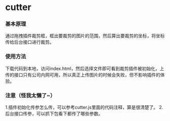 # cutter

### 基本原理
通过拖拽插件裁剪框，框出要裁剪的图片的范围，然后算出要裁剪的坐标，将坐标传给后台接口进行裁剪。

### 使用方法
下载代码到本地，访问index.html，然后选择文件即可看到裁剪插件被初始化，上传的接口只有公司内网可用，所以真正上传图片的时候会失败，但不影响插件的体验。

### 注意（怪我太懒了~）
1.插件初始化传参怎么传，可以参考cutter.js里面的代码注释，算是很清楚了。
2.后台接口传参，可以抓下包看下都传了哪些参数。

